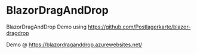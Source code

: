 # BlazorDragAndDrop
BlazorDragAndDrop Demo using https://github.com/Postlagerkarte/blazor-dragdrop

Demo @ https://blazordraganddrop.azurewebsites.net/
